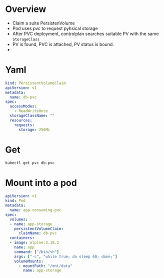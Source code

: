 # Overview
- Claim a suite PersistenVolume
- Pod uses pvc to request pyhsical storage
- After PVC deployment, controlplan searches suitable PV with the same `StorageClass`
- PV is found, PVC is attached, PV status is bound.
- 


# Yaml
```yaml
kind: PersistentVolumeClaim
apiVersion: v1
metadata:
  name: db-pvc
spec:
  accessModes:
    - ReadWriteOnce
  storageClassName: ""
  resources:
    requests:
      storage: 256Mi
```

# Get
```commandline
kubectl get pvc db-pvc
```

# Mount into a pod

```yaml
apiVersion: v1
kind: Pod
metadata:
  name: app-consuming-pvc
spec:
  volumes:
  - name: app-storage
    persistentVolumeClaim:
      claimName: db-pvc
  containers:
  - image: alpine:3.18.2
    name: app
    command: ["/bin/sh"]
    args: ["-c", "while true; do sleep 60; done;"]
    volumeMounts:
      - mountPath: "/mnt/data"
        name: app-storage
```

